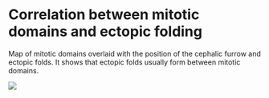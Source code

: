 # Correlation between mitotic domains and ectopic folding

Map of mitotic domains overlaid with the position of the cephalic furrow and
ectopic folds. It shows that ectopic folds usually form between mitotic
domains.

![](./figure.png)
